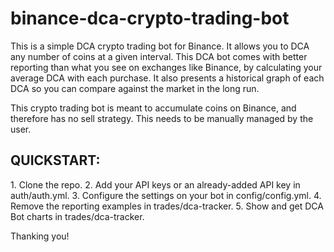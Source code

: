 # binance-dca-crypto-trading-bot
This is a simple DCA crypto trading bot for Binance. It allows you to DCA any number of coins at a given interval.
This DCA bot comes with better reporting than what you see on exchanges like Binance, by calculating your average DCA with each purchase.
It also presents a historical graph of each DCA so you can compare against the market in the long run.

This crypto trading bot is meant to accumulate coins on Binance, and therefore has no sell strategy. This needs to be manually managed by the user.

<h2>QUICKSTART:</h2>
1. Clone the repo.
2. Add your API keys or an already-added API key in auth/auth.yml.
3. Configure the settings on your bot in config/config.yml.
4. Remove the reporting examples in trades/dca-tracker.
5. Show and get DCA Bot charts in trades/dca-tracker.

Thanking you!
